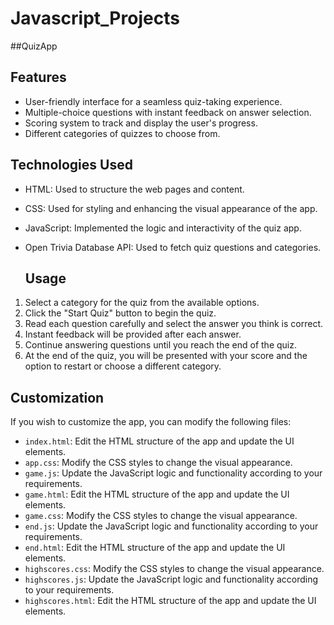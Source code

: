 
# Javascript_Projects
##QuizApp
## Features

- User-friendly interface for a seamless quiz-taking experience.
- Multiple-choice questions with instant feedback on answer selection.
- Scoring system to track and display the user's progress.
- Different categories of quizzes to choose from.

## Technologies Used

- HTML: Used to structure the web pages and content.
- CSS: Used for styling and enhancing the visual appearance of the app.
- JavaScript: Implemented the logic and interactivity of the quiz app.
- Open Trivia Database API: Used to fetch quiz questions and categories.

  ## Usage

1. Select a category for the quiz from the available options.
2. Click the "Start Quiz" button to begin the quiz.
3. Read each question carefully and select the answer you think is correct.
4. Instant feedback will be provided after each answer.
5. Continue answering questions until you reach the end of the quiz.
6. At the end of the quiz, you will be presented with your score and the option to restart or choose a different category.

## Customization

If you wish to customize the app, you can modify the following files:

- `index.html`: Edit the HTML structure of the app and update the UI elements.
- `app.css`: Modify the CSS styles to change the visual appearance.
- `game.js`: Update the JavaScript logic and functionality according to your requirements.
- `game.html`: Edit the HTML structure of the app and update the UI elements.
- `game.css`: Modify the CSS styles to change the visual appearance.
- `end.js`: Update the JavaScript logic and functionality according to your requirements.
- `end.html`: Edit the HTML structure of the app and update the UI elements.
- `highscores.css`: Modify the CSS styles to change the visual appearance.
- `highscores.js`: Update the JavaScript logic and functionality according to your requirements.
- `highscores.html`: Edit the HTML structure of the app and update the UI elements.
